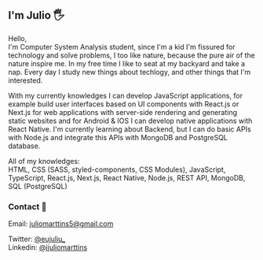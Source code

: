 ## I'm Julio 🖐

Hello, </br>
I'm Computer System Analysis student, since I'm a kid I'm fissured for technology and solve problems, I too like nature, because the pure air of the nature inspire me. In my free time I like to seat at my backyard and take a nap. Every day I study new things about techlogy, and other things that I'm interested.

With my currently knowledges I can develop JavaScript applications, for example build user interfaces based on UI components with React.js or Next.js for web applications with server-side rendering and generating static websites and for Android & IOS I can develop native applications with React Native. I'm currently learning about Backend, but I can do basic APIs with Node.js and integrate this APIs with MongoDB and PostgreSQL database.

All of my knowledges: </br>
HTML, CSS (SASS, styled-components, CSS Modules), JavaScript, TypeScript, React.js, Next.js, React Native, Node.js, REST API, MongoDB, SQL (PostgreSQL)

### Contact 📱
Email: juliomarttins5@gmail.com </br>

Twitter: [@eujuliu_](https://twitter.com/eujuliu_) </br>
Linkedin: [@jjuliomarttins](https://www.linkedin.com/in/jjuliomarttins/)
